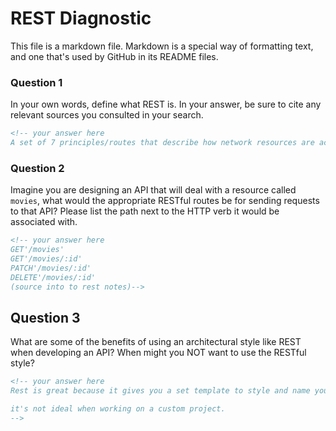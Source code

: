 # REST Diagnostic

This file is a markdown file. Markdown is a special way of formatting text, and one that's used by GitHub in its README files.

### Question 1

In your own words, define what REST is. In your answer, be sure to cite any
relevant sources you consulted in your search.

```md
<!-- your answer here 
A set of 7 principles/routes that describe how network resources are accessed and controlled. (Source. Intro to rest notes)-->
```

### Question 2

Imagine you are designing an API that will deal with a resource called
`movies`, what would the appropriate RESTful routes be for sending requests to
that API? Please list the path next to the HTTP verb it would be associated
with.

```md
<!-- your answer here
GET'/movies'
GET'/movies/:id'
PATCH'/movies/:id'
DELETE'/movies/:id' 
(source into to rest notes)-->
```

## Question 3

What are some of the benefits of using an architectural style like REST when
developing an API? When might you NOT want to use the RESTful style?

```md
<!-- your answer here 
Rest is great because it gives you a set template to style and name your routes in your API . It is also helpful when working with others easier to read. 

it's not ideal when working on a custom project.
-->
```